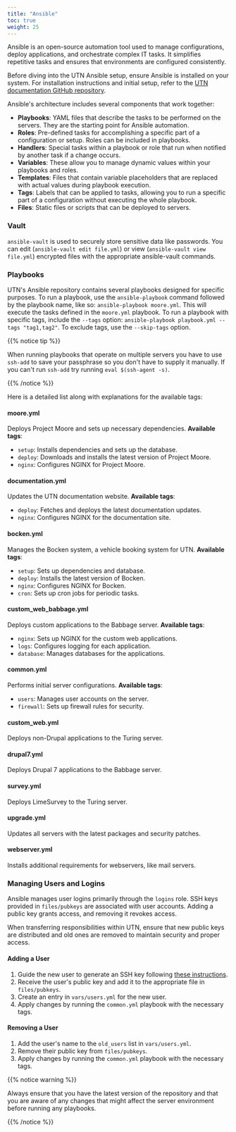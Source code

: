 ```yaml
---
title: "Ansible"
toc: true
weight: 25
---
```


Ansible is an open-source automation tool used to manage configurations, deploy applications, and orchestrate complex IT tasks. It simplifies repetitive tasks and ensures that environments are configured consistently.

Before diving into the UTN Ansible setup, ensure Ansible is installed on your system. For installation instructions and initial setup, refer to the [UTN documentation GitHub repository](https://github.com/UTNkar/documentation/).

Ansible's architecture includes several components that work together:

- **Playbooks**: YAML files that describe the tasks to be performed on the servers. They are the starting point for Ansible automation.
- **Roles**: Pre-defined tasks for accomplishing a specific part of a configuration or setup. Roles can be included in playbooks.
- **Handlers**: Special tasks within a playbook or role that run when notified by another task if a change occurs.
- **Variables**: These allow you to manage dynamic values within your playbooks and roles.
- **Templates**: Files that contain variable placeholders that are replaced with actual values during playbook execution.
- **Tags**: Labels that can be applied to tasks, allowing you to run a specific part of a configuration without executing the whole playbook.
- **Files**: Static files or scripts that can be deployed to servers.

### Vault

`ansible-vault` is used to securely store sensitive data like passwords. You can edit (`ansible-vault edit file.yml`) or view (`ansible-vault view file.yml`) encrypted files with the appropriate ansible-vault commands.

### Playbooks

UTN's Ansible repository contains several playbooks designed for specific purposes. To run a playbook, use the `ansible-playbook` command followed by the playbook name, like so: `ansible-playbook moore.yml`. This will execute the tasks defined in the `moore.yml` playbook. To run a playbook with specific tags, include the `--tags` option: `ansible-playbook playbook.yml --tags "tag1,tag2"`. To exclude tags, use the `--skip-tags` option.

{{% notice tip %}}

When running playbooks that operate on multiple servers you have to use `ssh-add` to save your passphrase so you don't have to supply it manually. If you can't run `ssh-add` try running `eval $(ssh-agent -s)`.

{{% /notice %}}

 Here is a detailed list along with explanations for the available tags:

#### moore.yml

Deploys Project Moore and sets up necessary dependencies. **Available tags**:

- `setup`: Installs dependencies and sets up the database.
- `deploy`: Downloads and installs the latest version of Project Moore.
- `nginx`: Configures NGINX for Project Moore.

#### documentation.yml

Updates the UTN documentation website. **Available tags**:

- `deploy`: Fetches and deploys the latest documentation updates.
- `nginx`: Configures NGINX for the documentation site.

#### bocken.yml

Manages the Bocken system, a vehicle booking system for UTN. **Available tags**:

- `setup`: Sets up dependencies and database.
- `deploy`: Installs the latest version of Bocken.
- `nginx`: Configures NGINX for Bocken.
- `cron`: Sets up cron jobs for periodic tasks.

#### custom_web_babbage.yml

Deploys custom applications to the Babbage server. **Available tags**:

- `nginx`: Sets up NGINX for the custom web applications.
- `logs`: Configures logging for each application.
- `database`: Manages databases for the applications.

#### common.yml

Performs initial server configurations. **Available tags**:

- `users`: Manages user accounts on the server.
- `firewall`: Sets up firewall rules for security.

#### custom_web.yml

Deploys non-Drupal applications to the Turing server.

#### drupal7.yml

Deploys Drupal 7 applications to the Babbage server.

#### survey.yml

Deploys LimeSurvey to the Turing server.

#### upgrade.yml

Updates all servers with the latest packages and security patches.

#### webserver.yml

Installs additional requirements for webservers, like mail servers.

### Managing Users and Logins

Ansible manages user logins primarily through the `logins` role. SSH keys provided in `files/pubkeys` are associated with user accounts. Adding a public key grants access, and removing it revokes access.

When transferring responsibilities within UTN, ensure that new public keys are distributed and old ones are removed to maintain security and proper access.

#### Adding a User

1. Guide the new user to generate an SSH key following [these instructions](../developing-for-utn/ssh-keys).
2. Receive the user's public key and add it to the appropriate file in `files/pubkeys`.
3. Create an entry in `vars/users.yml` for the new user.
4. Apply changes by running the `common.yml` playbook with the necessary tags.

#### Removing a User

1. Add the user's name to the `old_users` list in `vars/users.yml`.
2. Remove their public key from `files/pubkeys`.
3. Apply changes by running the `common.yml` playbook with the necessary tags.

{{% notice warning %}}

Always ensure that you have the latest version of the repository and that you are aware of any changes that might affect the server environment before running any playbooks.

{{% /notice %}}
